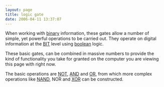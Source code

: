 ```yaml
---
layout: page
title: logic gate
date: 2006-04-11 13:37:07
---
```

<p>When working with <a href="/wiki/binary.html" title="The storage method for digital information">binary</a> information, these gates allow a number of simple, yet powerful operations to be carried out. They operate on digital information at the <a href="/wiki/bit.html" title="Binary Digit">BIT</a> level using <a href="/wiki/boolean.html" title="Boolean">boolean</a> logic.
</p>
<p>These basic gates, can be combined in massive numbers to provide the kind of functionality you take for granted on the computer you are viewing this page with right now.
</p>
<p>The basic operations are <a href="/wiki/not.html" title="NOT">NOT</a>, <a href="/wiki/and.html" title="AND">AND</a> and <a href="/wiki/or.html" title="OR">OR</a>, from which more complex operations like <a href="/wiki/nand.html" title="Negated AND">NAND</a>, NOR and <a href="/wiki/xor.html" title="XOR">XOR</a> can be constructed.
</p>
